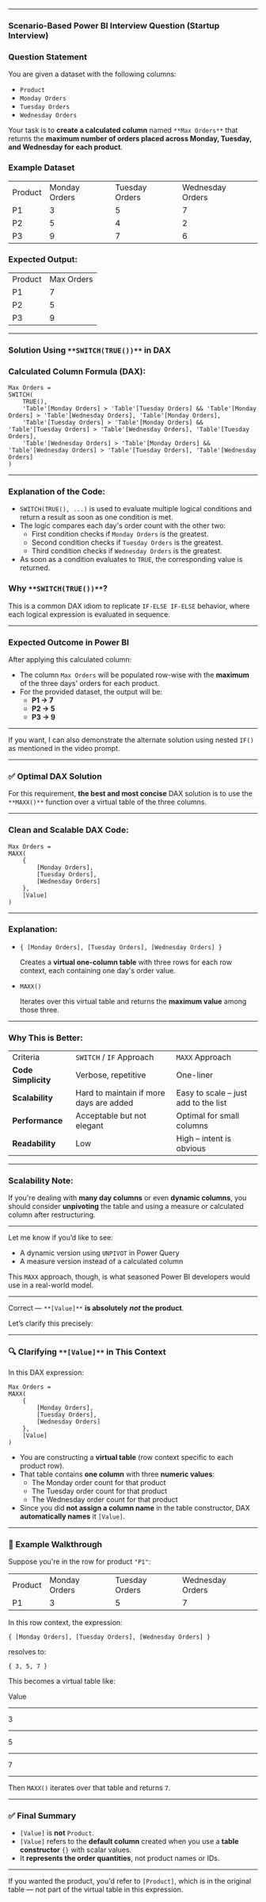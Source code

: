   

---

### **Scenario-Based Power BI Interview Question (Startup Interview)**

### **Question Statement**

You are given a dataset with the following columns:

- `Product`
- `Monday Orders`
- `Tuesday Orders`
- `Wednesday Orders`

Your task is to **create a calculated column** named `**Max Orders**` that returns the **maximum number of orders placed across Monday, Tuesday, and Wednesday for each product**.

### **Example Dataset**

|   |   |   |   |
|---|---|---|---|
|Product|Monday Orders|Tuesday Orders|Wednesday Orders|
|P1|3|5|7|
|P2|5|4|2|
|P3|9|7|6|

### **Expected Output:**

|   |   |
|---|---|
|Product|Max Orders|
|P1|7|
|P2|5|
|P3|9|

---

### **Solution Using** `**SWITCH(TRUE())**` **in DAX**

### **Calculated Column Formula (DAX):**

```Plain
Max Orders =
SWITCH(
    TRUE(),
    'Table'[Monday Orders] > 'Table'[Tuesday Orders] && 'Table'[Monday Orders] > 'Table'[Wednesday Orders], 'Table'[Monday Orders],
    'Table'[Tuesday Orders] > 'Table'[Monday Orders] && 'Table'[Tuesday Orders] > 'Table'[Wednesday Orders], 'Table'[Tuesday Orders],
    'Table'[Wednesday Orders] > 'Table'[Monday Orders] && 'Table'[Wednesday Orders] > 'Table'[Tuesday Orders], 'Table'[Wednesday Orders]
)
```

---

### **Explanation of the Code:**

- `SWITCH(TRUE(), ...)` is used to evaluate multiple logical conditions and return a result as soon as one condition is met.
- The logic compares each day's order count with the other two:
    - First condition checks if `Monday Orders` is the greatest.
    - Second condition checks if `Tuesday Orders` is the greatest.
    - Third condition checks if `Wednesday Orders` is the greatest.
- As soon as a condition evaluates to `TRUE`, the corresponding value is returned.

### **Why** `**SWITCH(TRUE())**`**?**

This is a common DAX idiom to replicate `IF-ELSE IF-ELSE` behavior, where each logical expression is evaluated in sequence.

---

### **Expected Outcome in Power BI**

After applying this calculated column:

- The column `Max Orders` will be populated row-wise with the **maximum** of the three days' orders for each product.
- For the provided dataset, the output will be:
    - **P1 → 7**
    - **P2 → 5**
    - **P3 → 9**

---

If you want, I can also demonstrate the alternate solution using nested `IF()` as mentioned in the video prompt.

---

### ✅ **Optimal DAX Solution**

For this requirement, **the best and most concise** DAX solution is to use the `**MAXX()**` function over a virtual table of the three columns.

---

### **Clean and Scalable DAX Code:**

```Plain
Max Orders =
MAXX(
    {
        [Monday Orders],
        [Tuesday Orders],
        [Wednesday Orders]
    },
    [Value]
)
```

---

### **Explanation:**

- `{ [Monday Orders], [Tuesday Orders], [Wednesday Orders] }`
    
    Creates a **virtual one-column table** with three rows for each row context, each containing one day's order value.
    
- `MAXX()`
    
    Iterates over this virtual table and returns the **maximum value** among those three.
    

---

### **Why This is Better:**

|   |   |   |
|---|---|---|
|Criteria|`SWITCH` / `IF` Approach|`MAXX` Approach|
|**Code Simplicity**|Verbose, repetitive|One-liner|
|**Scalability**|Hard to maintain if more days are added|Easy to scale – just add to the list|
|**Performance**|Acceptable but not elegant|Optimal for small columns|
|**Readability**|Low|High – intent is obvious|

---

### **Scalability Note:**

If you're dealing with **many day columns** or even **dynamic columns**, you should consider **unpivoting** the table and using a measure or calculated column after restructuring.

---

Let me know if you’d like to see:

- A dynamic version using `UNPIVOT` in Power Query
- A measure version instead of a calculated column

This `MAXX` approach, though, is what seasoned Power BI developers would use in a real-world model.

---

Correct — `**[Value]**` **is absolutely** _**not**_ **the product**.

Let’s clarify this precisely:

---

### 🔍 **Clarifying** `**[Value]**` **in This Context**

In this DAX expression:

```Plain
Max Orders =
MAXX(
    {
        [Monday Orders],
        [Tuesday Orders],
        [Wednesday Orders]
    },
    [Value]
)
```

- You are constructing a **virtual table** (row context specific to each product row).
- That table contains **one column** with three **numeric values**:
    - The Monday order count for that product
    - The Tuesday order count for that product
    - The Wednesday order count for that product
- Since you did **not assign a column name** in the table constructor, DAX **automatically names** it `[Value]`.

---

### 📌 Example Walkthrough

Suppose you're in the row for product `"P1"`:

|   |   |   |   |
|---|---|---|---|
|Product|Monday Orders|Tuesday Orders|Wednesday Orders|
|P1|3|5|7|

In this row context, the expression:

```Plain
{ [Monday Orders], [Tuesday Orders], [Wednesday Orders] }
```

resolves to:

```Plain
{ 3, 5, 7 }
```

This becomes a virtual table like:

Value

---

3

---

5

---

7

---

Then `MAXX()` iterates over that table and returns `7`.

---

### ✅ Final Summary

- `[Value]` is **not** `Product`.
- `[Value]` refers to the **default column** created when you use a **table constructor** `{}` with scalar values.
- It **represents the order quantities**, not product names or IDs.

---

If you wanted the product, you'd refer to `[Product]`, which is in the original table — not part of the virtual table in this expression.